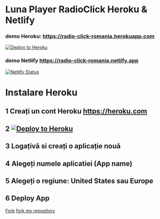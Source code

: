# Luna Player RadioClick Heroku & Netlify

### demo Heroku: https://radio-click-romania.herokuapp.com
[![Deploy to Heroku](https://www.herokucdn.com/deploy/button.png)](https://www.heroku.com/deploy/?template=https://github.com/RomaniaChat/luna)

### demo Netlify https://radio-click-romania.netlify.app
[![Netlify Status](https://api.netlify.com/api/v1/badges/c17d91e7-8e39-4b7b-9464-6579d2c39665/deploy-status)](https://app.netlify.com/sites/radio-click-romania/deploys)

# Instalare Heroku
## 1 Creați un cont Heroku https://heroku.com 
## 2 [![Deploy to Heroku](https://www.herokucdn.com/deploy/button.png)](https://www.heroku.com/deploy/?template=https://github.com/RomaniaChat/luna)
## 3 Logațivă si creați o aplicație nouă
## 4 Alegeți numele aplicatiei (App name) 
## 5 Alegeți o regiune: United States sau Europe
## 6 Deploy App


<!-- Place this tag where you want the button to render. -->
<!-- Place this tag in your head or just before your close body tag. -->
<script async defer src="https://buttons.github.io/buttons.js"></script>
<a class="github-button" href="https://github.com/RomaniaChat/luna/fork" data-size="large" aria-label="Fork RomaniaChat/luna on GitHub">Fork</a>
[fork my repository](https://github.com/RomaniaChat/luna/fork)
